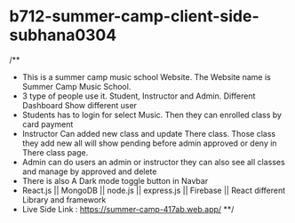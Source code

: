 # b712-summer-camp-client-side-subhana0304
/**
* This is a summer camp music school Website. The Website name is Summer Camp Music School.
* 3 type of people use it. Student, Instructor and Admin. Different Dashboard Show different user
* Students has to login for select Music. Then they can enrolled class by card payment
* Instructor Can added new class and update There class. Those class they add new all will show  pending before admin approved or deny in There class page.
* Admin can do users an admin or instructor they can also see all classes and manage by approved and delete
* There is also A Dark mode toggle button in Navbar
* React.js || MongoDB || node.js || express.js || Firebase || React different Library and framework 
* Live Side Link : https://summer-camp-417ab.web.app/
**/